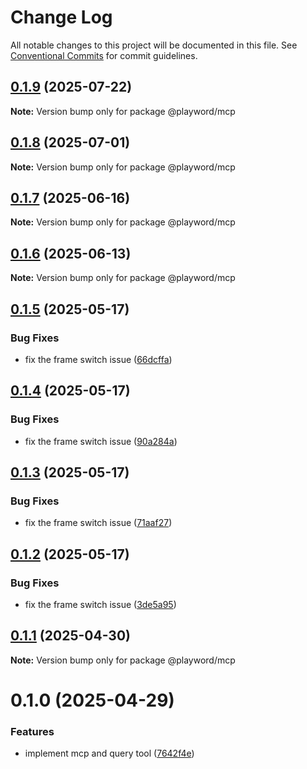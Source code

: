 # Change Log

All notable changes to this project will be documented in this file.
See [Conventional Commits](https://conventionalcommits.org) for commit guidelines.

## [0.1.9](https://github.com/Foreverskyin0216/playword/compare/@playword/mcp@0.1.8...@playword/mcp@0.1.9) (2025-07-22)

**Note:** Version bump only for package @playword/mcp





## [0.1.8](https://github.com/Foreverskyin0216/playword/compare/@playword/mcp@0.1.7...@playword/mcp@0.1.8) (2025-07-01)

**Note:** Version bump only for package @playword/mcp





## [0.1.7](https://github.com/Foreverskyin0216/playword/compare/@playword/mcp@0.1.6...@playword/mcp@0.1.7) (2025-06-16)

**Note:** Version bump only for package @playword/mcp





## [0.1.6](https://github.com/Foreverskyin0216/playword/compare/@playword/mcp@0.1.5...@playword/mcp@0.1.6) (2025-06-13)

**Note:** Version bump only for package @playword/mcp





## [0.1.5](https://github.com/Foreverskyin0216/playword/compare/@playword/mcp@0.1.1...@playword/mcp@0.1.5) (2025-05-17)


### Bug Fixes

* fix the frame switch issue ([66dcffa](https://github.com/Foreverskyin0216/playword/commit/66dcffa8011eaa6edc0705a680bf4660206bc378))





## [0.1.4](https://github.com/Foreverskyin0216/playword/compare/@playword/mcp@0.1.1...@playword/mcp@0.1.4) (2025-05-17)


### Bug Fixes

* fix the frame switch issue ([90a284a](https://github.com/Foreverskyin0216/playword/commit/90a284a4fa2063fe0e41759247be2a7c6255861d))





## [0.1.3](https://github.com/Foreverskyin0216/playword/compare/@playword/mcp@0.1.1...@playword/mcp@0.1.3) (2025-05-17)


### Bug Fixes

* fix the frame switch issue ([71aaf27](https://github.com/Foreverskyin0216/playword/commit/71aaf277785a0cea0a791d747e352b512a0d570f))





## [0.1.2](https://github.com/Foreverskyin0216/playword/compare/@playword/mcp@0.1.1...@playword/mcp@0.1.2) (2025-05-17)


### Bug Fixes

* fix the frame switch issue ([3de5a95](https://github.com/Foreverskyin0216/playword/commit/3de5a954f5968e25da3d4c672faf296cb9d21c31))





## [0.1.1](https://github.com/Foreverskyin0216/playword/compare/@playword/mcp@0.1.0...@playword/mcp@0.1.1) (2025-04-30)

**Note:** Version bump only for package @playword/mcp





# 0.1.0 (2025-04-29)


### Features

* implement mcp and query tool ([7642f4e](https://github.com/Foreverskyin0216/playword/commit/7642f4e19cead25a851a23aa1128c6e72301d719))
